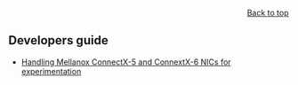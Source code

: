<div id="readme" class="Box-body readme blob js-code-block-container">
<article class="markdown-body entry-content p-3 p-md-6" itemprop="text">
<p align="right">
<a href="https://github.com/fpgasystems/sgrt/tree/main#--systems-group-runtime">Back to top</a>
</p>

# Developers guide

* [Handling Mellanox ConnectX-5 and ConnextX-6 NICs for experimentation](https://public.3.basecamp.com/p/3usFaXrNGFfRYhuuZ2KZamLQ)